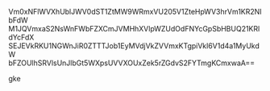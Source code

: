 Vm0xNFlWVXhUblJWV0dST1ZtMW9WRmxVU205V1ZteHpWV3hrVm1KR2NIbFdW
M1JQVmxaS2NsWnFWbFZXCmJVMHhXVlpWZUdOdFNYcGpSbHBUQ21KRldYcFdX
SEJEVkRKU1NGWnJiR0ZTTTJob1EyMVdjVkZVVmxKTgpiVkl6V1d4a1MyUkdW
bFZOUlhSRVlsUnJlbGt5WXpsUVVXOUxZek5rZGdvS2FYTmgKCmxwaA==

gke